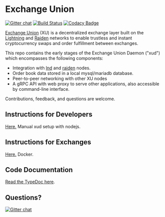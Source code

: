 # Exchange Union

[![Gitter chat](https://img.shields.io/badge/chat-on%20gitter-rose.svg)](https://gitter.im/exchangeunion/Lobby)
[![Build Status](https://travis-ci.org/ExchangeUnion/xud.svg?branch=master)](https://travis-ci.org/ExchangeUnion/xud)
[![Codacy Badge](https://api.codacy.com/project/badge/Grade/87238907485845eb879bd61c65561775)](https://www.codacy.com/app/sangaman/xud?utm_source=github.com&amp;utm_medium=referral&amp;utm_content=ExchangeUnion/xud&amp;utm_campaign=Badge_Grade)

[Exchange Union](https://www.exchangeunion.com/) (XU) is a decentralized exchange layer built on the [Lightning](http://lightning.network/) and [Raiden](https://raiden.network/) networks to enable trustless and instant cryptocurrency swaps and order fulfillment between exchanges.

This repo contains the early stages of the Exchange Union Daemon ("xud") which encompasses the following components:

* Integration with [lnd](https://github.com/lightningnetwork/lnd) and [raiden](https://github.com/raiden-network/raiden) nodes.
* Order book data stored in a local mysql/mariadb database.
* Peer-to-peer networking with other XU nodes
* A gRPC API with web proxy to serve other applications, also accessible by command-line interface.

Contributions, feedback, and questions are welcome.

## Instructions for Developers

[Here.](instructions-for-devs.md) Manual xud setup with nodejs.

## Instructions for Exchanges

[Here.](instructions-for-exchanges.md) Docker.


## Code Documentation

[Read the TypeDoc here](https://exchangeunion.github.io/xud-typedoc/).

## Questions?
[![Gitter chat](https://img.shields.io/badge/chat-on%20gitter-rose.svg)](https://gitter.im/exchangeunion/Lobby)
